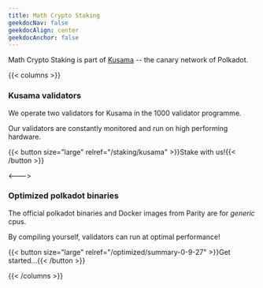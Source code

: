 ```yaml
---
title: Math Crypto Staking
geekdocNav: false
geekdocAlign: center
geekdocAnchor: false
---
```


<!-- Welcome at Math Crypto Staking.  -->

Math Crypto Staking is part of [Kusama](https://kusama.network/) -- the canary network of Polkadot.

{{< columns >}}

### Kusama validators

We operate two validators for Kusama in the 1000 validator programme.

Our validators are constantly monitored and run on high performing hardware. 

{{< button size="large" relref="/staking/kusama" >}}Stake with us!{{< /button >}}

<--->

### Optimized polkadot binaries

The official polkadot binaries and Docker images from Parity are for *generic* cpus.

By compiling yourself, validators can run at optimal performance!

{{< button size="large" relref="/optimized/summary-0-9-27" >}}Get started...{{< /button >}}

{{< /columns >}}

